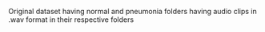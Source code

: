 Original dataset having normal and pneumonia folders having audio clips in .wav format in their respective folders
